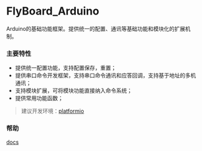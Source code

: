 # FlyBoard_Arduino
Arduino的基础功能框架。提供统一的配置、通讯等基础功能和模块化的扩展机制。




### 主要特性

- 提供统一配置功能，支持配置保存，重置；
- 提供串口命令开发框架，支持串口命令通讯和应答回调，支持基于地址的多机通讯；
- 支持模块扩展，可将模块功能直接纳入命令系统；
- 提供常用功能函数；

> 建议开发环境：[platformio](http://platformio.org/)


### 帮助

[docs](docs/README.md)
